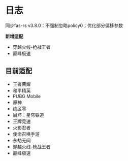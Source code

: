 #  日志
同步fas-rs v3.8.0：不强制忽略policy0；优化部分偏移参数

**新增适配**
- 穿越火线-枪战王者
- 巅峰极速

## 目前适配
- 王者荣耀
- 和平精英
- PUBG Mobile
- 原神
- 绝区零
- 崩坏：星穹铁道
- 王牌竞速
- 火影忍者
- 使命召唤手游
- 永劫无间
- 穿越火线-枪战王者
- 巅峰极速
